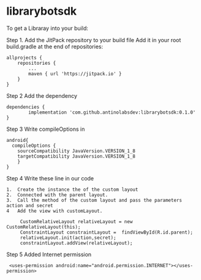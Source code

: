 # librarybotsdk
To get a Libraray into your build:

Step 1. Add the JitPack repository to your build file
Add it in your root build.gradle at the end of repositories:

	allprojects {
		repositories {
			...
			maven { url 'https://jitpack.io' }
		}
	}

Step 2 Add the dependency

	dependencies {
	        implementation 'com.github.antinolabsdev:librarybotsdk:0.1.0'
	}
  
Step 3 Write compileOptions in

	android{
	  compileOptions {
		sourceCompatibility JavaVersion.VERSION_1_8
		targetCompatibility JavaVersion.VERSION_1_8
	    }
	}
	
Step 4 Write these line in our code 
	
	1.  Create the instance the of the custom layout
	2.  Connected with the parent layout.
	3.  Call the method of the custom layout and pass the parameters action and secret
	4   Add the view with customLayout.
	
	     CustomRelativeLayout relativeLayout = new CustomRelativeLayout(this);
	     ConstraintLayout constraintLayout =  findViewById(R.id.parent);
	     relativeLayout.init(action,secret);
	     constraintLayout.addView(relativeLayout);

Step 5 Added Internet permission

	 <uses-permission android:name="android.permission.INTERNET"></uses-permission>

